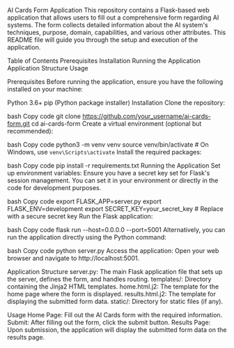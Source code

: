 AI Cards Form Application
This repository contains a Flask-based web application that allows users to fill out a comprehensive form regarding AI systems. The form collects detailed information about the AI system's techniques, purpose, domain, capabilities, and various other attributes. This README file will guide you through the setup and execution of the application.

Table of Contents
Prerequisites
Installation
Running the Application
Application Structure
Usage

Prerequisites
Before running the application, ensure you have the following installed on your machine:

Python 3.6+
pip (Python package installer)
Installation
Clone the repository:

bash
Copy code
git clone https://github.com/your_username/ai-cards-form.git
cd ai-cards-form
Create a virtual environment (optional but recommended):

bash
Copy code
python3 -m venv venv
source venv/bin/activate  # On Windows, use `venv\Scripts\activate`
Install the required packages:

bash
Copy code
pip install -r requirements.txt
Running the Application
Set up environment variables:
Ensure you have a secret key set for Flask's session management. You can set it in your environment or directly in the code for development purposes.

bash
Copy code
export FLASK_APP=server.py
export FLASK_ENV=development
export SECRET_KEY=your_secret_key  # Replace with a secure secret key
Run the Flask application:

bash
Copy code
flask run --host=0.0.0.0 --port=5001
Alternatively, you can run the application directly using the Python command:

bash
Copy code
python server.py
Access the application:
Open your web browser and navigate to http://localhost:5001.

Application Structure
server.py: The main Flask application file that sets up the server, defines the form, and handles routing.
templates/: Directory containing the Jinja2 HTML templates.
home.html.j2: The template for the home page where the form is displayed.
results.html.j2: The template for displaying the submitted form data.
static/: Directory for static files (if any).

Usage
Home Page: Fill out the AI Cards form with the required information.
Submit: After filling out the form, click the submit button.
Results Page: Upon submission, the application will display the submitted form data on the results page.